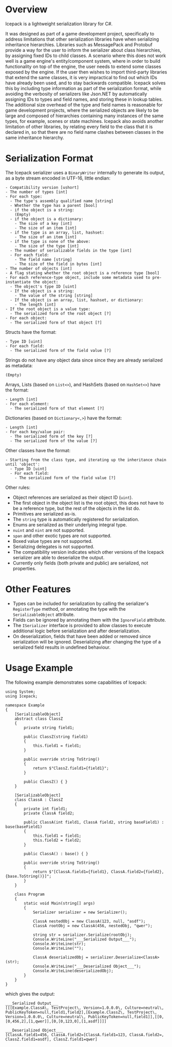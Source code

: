 # Overview

Icepack is a lightweight serialization library for C#.

It was designed as part of a game development project, specifically to address limitations that other serialization libraries have when serializing inheritance hierarchies. Libraries such as MessagePack and Protobuf provide a way for the user to inform the serializer about class hierarchies, by assigning fixed IDs to child classes. A scenario where this does not work well is a game engine's entity/component system, where in order to build functionality on top of the engine, the user needs to extend some classes exposed by the engine. If the user then wishes to import third-party libraries that extend the same classes, it is very impractical to find out which IDs have already been used, and to stay backwards compatible. Icepack solves this by including type information as part of the serialization format, while avoiding the verbosity of serializers like Json.NET by automatically assigning IDs to types and field names, and storing these in lookup tables. The additional size overhead of the type and field names is reasonable for game development projects, where the serialized objects are likely to be large and composed of hierarchies containing many instances of the same types, for example, scenes or state machines. Icepack also avoids another limitation of other libraries, by relating every field to the class that it is declared in, so that there are no field name clashes between classes in the same inheritance hierarchy.

# Serialization Format

The Icepack serializer uses a `BinaryWriter` internally to generate its output, as a byte stream encoded in UTF-16, little endian:

```
- Compatibility version [ushort]
- The number of types [int]
- For each type:
  - The type's assembly qualified name [string]
  - Whether the type has a parent [bool]
  - if the object is a string:
    (Empty)
  - if the object is a dictionary:
    - The size of a key [int]
    - The size of an item [int]
  - if the type is an array, list, hashset:
    - The size of an item [int]
  - if the type is none of the above:
    - The size of the type [int]
  - The number of serializable fields in the type [int]
  - For each field:
    - The field name [string]
    - The size of the field in bytes [int]
- The number of objects [int]
- A flag stating whether the root object is a reference type [bool]
- For each reference-type object, include some metadata used to pre-instantiate the object:
  - The object's type ID [uint]
  - If the object is a string:
    - The value of the string [string]
  - If the object is an array, list, hashset, or dictionary:
    - The length [int]
- If the root object is a value type:
  - The serialized form of the root object [?]
- For each object:
  - The serialized form of that object [?]
```

Structs have the format:

```
- Type ID [uint]
- For each field:
  - The serialized form of the field value [?]
```

Strings do not have any object data since since they are already serialized as metadata:

```
(Empty)
```

Arrays, Lists (based on `List<>`), and HashSets (based on `HashSet<>`) have the format:

```
- Length [int]
- For each element:
  - The serialized form of that element [?]
```

Dictionaries (based on `Dictionary<,>`) have the format:

```
- Length [int]
- For each key/value pair:
  - The serialized form of the key [?]
  - The serialized form of the value [?]
```

Other classes have the format:

```
- Starting from the class type, and iterating up the inheritance chain until 'object':
  - Type ID [uint]
  - For each field:
    - The serialized form of the field value [?]
```

Other rules:

* Object references are serialized as their object ID (`uint`).
* The first object in the object list is the root object, this does not have to be a reference type, but the rest of the objects in the list do.
* Primitives are serialized as-is.
* The `string` type is automatically registered for serialization.
* Enums are serialized as their underlying integral type.
* `nuint` and `nint` are not supported.
* `span` and other exotic types are not supported.
* Boxed value types are not supported.
* Serializing delegates is not supported.
* The compatibility version indicates which other versions of the Icepack serializer are able to deserialize the output.
* Currently only fields (both private and public) are serialized, not properties.

# Other Features

* Types can be included for serialization by calling the serializer's `RegisterType` method, or annotating the type with the `SerializableObject` attribute.
* Fields can be ignored by annotating them with the `IgnoreField` attribute.
* The `ISerializer` interface is provided to allow classes to execute additional logic before serialization and after deserialization.
* On deserialization, fields that have been added or removed since serialization will be ignored. Deserializing after changing the type of a serialized field results in undefined behaviour.

# Usage Example

The following example demonstrates some capabilities of Icepack:

```
using System;
using Icepack;

namespace Example
{
    [SerializableObject]
    abstract class ClassZ
    {
        private string field1;

        public ClassZ(string field1)
        {
            this.field1 = field1;
        }

        public override string ToString()
        {
            return $"ClassZ.field1={field1}";
        }

        public ClassZ() { }
    }

    [SerializableObject]
    class ClassA : ClassZ
    {
        private int field1;
        private ClassA field2;

        public ClassA(int field1, ClassA field2, string baseField1) : base(baseField1)
        {
            this.field1 = field1;
            this.field2 = field2;
        }

        public ClassA() : base() { }

        public override string ToString()
        {
            return $"[ClassA.field1={field1}, ClassA.field2={field2}, {base.ToString()}]";
        }
    }

    class Program
    {
        static void Main(string[] args)
        {
            Serializer serializer = new Serializer();

            ClassA nestedObj = new ClassA(123, null, "asdf");
            ClassA rootObj = new ClassA(456, nestedObj, "qwer");

            string str = serializer.Serialize(rootObj);
            Console.WriteLine("___Serialized Output___");
            Console.WriteLine(str);
            Console.WriteLine("");

            ClassA deserializedObj = serializer.Deserialize<ClassA>(str);
            Console.WriteLine("___Deserialized Object___");
            Console.WriteLine(deserializedObj);
        }
    }
}
```

which gives the output:

```
___Serialized Output___
[[[Example.ClassA\, TestProject\, Version=1.0.0.0\, Culture=neutral\, PublicKeyToken=null,field1,field2],[Example.ClassZ\, TestProject\, Version=1.0.0.0\, Culture=neutral\, PublicKeyToken=null,field1]],[[0,[0,456,2],[1,qwer]],[0,[0,123,0],[1,asdf]]]]

___Deserialized Object___
[ClassA.field1=456, ClassA.field2=[ClassA.field1=123, ClassA.field2=, ClassZ.field1=asdf], ClassZ.field1=qwer]
```

